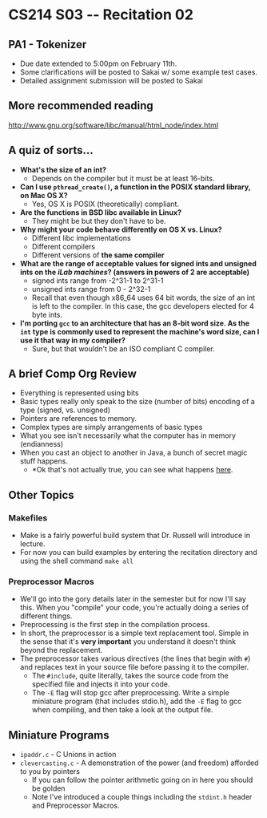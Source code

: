 CS214 S03 -- Recitation 02
===============
## PA1 - Tokenizer
* Due date extended to 5:00pm on February 11th.
* Some clarifications will be posted to Sakai w/ some example test cases.
* Detailed assignment submission will be posted to Sakai

## More recommended reading
http://www.gnu.org/software/libc/manual/html_node/index.html


## A quiz of sorts...

* **What's the size of an int?**
    * Depends on the compiler but it must be at least 16-bits.
* **Can I use `pthread_create()`, a function in the POSIX standard library, on Mac OS X?**
    * Yes, OS X is POSIX (theoretically) compliant. 
* **Are the functions in BSD libc available in Linux?**
    * They might be but they don't have to be.
* **Why might your code behave differently on OS X vs. Linux?**
    * Different libc implementations
    * Different compilers
    * Different versions of **the same compiler**
* **What are the range of acceptable values for signed ints and unsigned ints on the *iLab machines*? (answers in powers of 2 are acceptable)**
    * signed ints range from -2^31-1 to 2^31-1
    * unsigned ints range from 0 - 2^32-1
    * Recall that even though x86_64 uses 64 bit words, the size of an int is left to the compiler. In this case, the gcc developers elected for 4 byte ints. 
* **I'm porting `gcc` to an architecture that has an 8-bit word size. As the `int` type is commonly used to represent the machine's word size, can I use it that way in my compiler?**
    * Sure, but that wouldn't be an ISO compliant C compiler.

## A brief Comp Org Review
* Everything is represented using bits
* Basic types really only speak to the size (number of bits) encoding of a type (signed, vs. unsigned)
* Pointers are references to memory.
* Complex types are simply arrangements of basic types
* What you see isn't necessarily what the computer has in memory (endianness)
* When you cast an object to another in Java, a bunch of secret magic stuff happens.
    * *Ok that's not actually true, you can see what happens [here](http://docs.oracle.com/javase/specs/jls/se8/html/jls-5.html#jls-5.5).

## Other Topics

### Makefiles
* Make is a fairly powerful build system that Dr. Russell will introduce in lecture.
* For now you can build examples by entering the recitation directory and using the shell command `make all`

### Preprocessor Macros
* We'll go into the gory details later in the semester but for now I'll say this. When you "compile" your code, you're actually doing a series of different things.
* Preprocessing is the first step in the compilation process.
* In short, the preprocessor is a simple text replacement tool. Simple in the sense that it's **very important** you understand it doesn't think beyond the replacement.
* The preprocessor takes various directives (the lines that begin with `#`) and replaces text in your source file before passing it to the compiler.
    * The `#include`, quite literally, takes the source code from the specified file and injects it into your code. 
    * The `-E` flag will stop gcc after preprocessing. Write a simple miniature program (that includes stdio.h), add the `-E` flag to gcc when compiling, and then take a look at the output file.
    
## Miniature Programs
* `ipaddr.c` - C Unions in action
* `clevercasting.c` - A demonstration of the power (and freedom) afforded to you by pointers
    * If you can follow the pointer arithmetic going on in here you should be golden
    * Note I've introduced a couple things including the `stdint.h` header and Preprocessor Macros.
